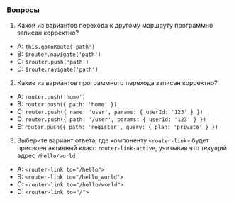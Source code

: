 ### Вопросы

1. Какой из вариантов перехода к другому маршруту программно записан корректно?

- A: `this.goToRoute('path')`
- B: `$router.navigate('path')`
- C: `$router.push('path')`
- D: `$route.navigate('path')`


2. Какие из вариантов программного перехода записан корректно?

- A: `router.push('home')`
- B: `router.push({ path: 'home' })`
- C: `router.push({ name: 'user', params: { userId: '123' } })`
- D: `router.push({ path: '/user', params: { userId: '123' } })`
- E: `router.push({ path: 'register', query: { plan: 'private' } })`


3. Выберите вариант ответа, где компоненту `<router-link>` будет присвоен активный класс `router-link-active`, учитывая что текущий адрес `/hello/world`

- A: `<router-link to="/hello">`
- B: `<router-link to="/hello_world">`
- C: `<router-link to="/hello/world">`
- D: `<router-link to="/">`


